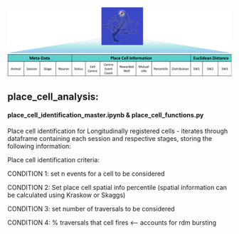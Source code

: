 ![alt text](https://github.com/rufusmitchellheggs/neuro_analysis/blob/master/place_cell_analysis/place_cell_table.png)


## place_cell_analysis: 
#### place_cell_identification_master.ipynb & place_cell_functions.py   
Place cell identification for Longitudinally registered cells - iterates through dataframe containing each session and respective stages, storing the following information:  

Place cell identification criteria:  

CONDITION 1: set n events for a cell to be considered

CONDITION 2: Set place cell spatial info percentile (spatial information can be calculated using Kraskow or Skaggs)

CONDITION 3: set number of traversals to be considered

CONDITION 4: % traversals that cell fires <-- accounts for rdm bursting

